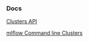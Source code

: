 ### Docs

[Clusters API](https://docs.databricks.com/api/azure/workspace/clusters/create)

[mlflow Command line Clusters](https://learn.microsoft.com/en-us/azure/databricks/mlflow/projects)